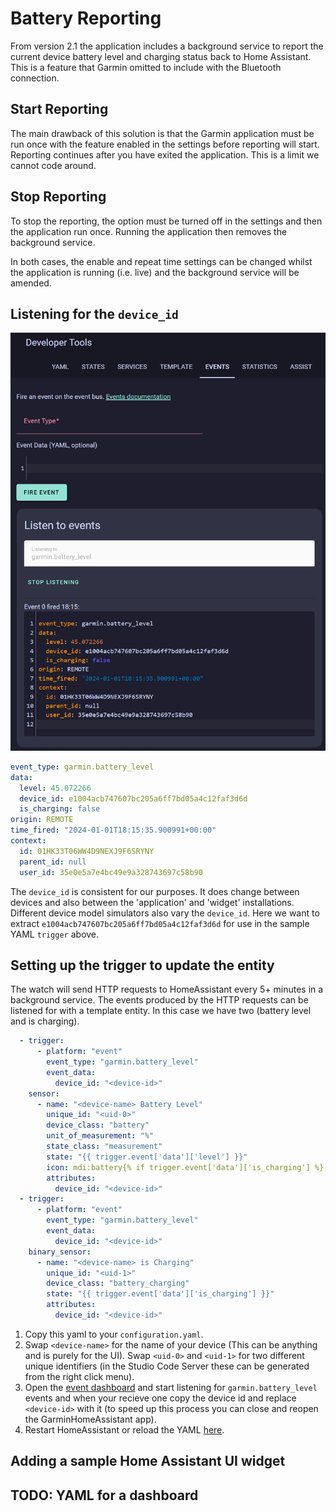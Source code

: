 # Battery Reporting

From version 2.1 the application includes a background service to report the current device battery level and charging status back to Home Assistant. This is a feature that Garmin omitted to include with the Bluetooth connection.

## Start Reporting

The main drawback of this solution is that the Garmin application must be run once with the feature enabled in the settings before reporting will start. Reporting continues after you have exited the application. This is a limit we cannot code around.

## Stop Reporting

To stop the reporting, the option must be turned off in the settings and then the application run once. Running the application then removes the background service.

In both cases, the enable and repeat time settings can be changed whilst the application is running (i.e. live) and the background service will be amended.

## Listening for the `device_id`

<img src="images/Battery_Event_Screenshot.png" width="600" title="Listening for battery events"/>

```yaml
event_type: garmin.battery_level
data:
  level: 45.072266
  device_id: e1004acb747607bc205a6ff7bd05a4c12faf3d6d
  is_charging: false
origin: REMOTE
time_fired: "2024-01-01T18:15:35.900991+00:00"
context:
  id: 01HK33T06WW4D9NEXJ9F6SRYNY
  parent_id: null
  user_id: 35e0e5a7e4bc49e9a328743697c58b90
```

The `device_id` is consistent for our purposes. It does change between devices and also between the 'application' and 'widget' installations. Different device model simulators also vary the `device_id`. Here we want to extract `e1004acb747607bc205a6ff7bd05a4c12faf3d6d` for use in the sample YAML `trigger` above.

## Setting up the trigger to update the entity

The watch will send HTTP requests to HomeAssistant every 5+ minutes in a background service. The events produced by the HTTP requests can be listened for with a template entity. In this case we have two (battery level and is charging).

```yaml
  - trigger:
      - platform: "event"
        event_type: "garmin.battery_level"
        event_data:
          device_id: "<device-id>"
    sensor:
      - name: "<device-name> Battery Level"
        unique_id: "<uid-0>"
        device_class: "battery"
        unit_of_measurement: "%"
        state_class: "measurement"
        state: "{{ trigger.event['data']['level'] }}"
        icon: mdi:battery{% if trigger.event['data']['is_charging'] %}-charging{% endif %}{% if 0 < (trigger.event['data']['level'] | float / 10 ) | round(0) * 10 < 100 %}-{{ (trigger.event['data']['level'] | float / 10 ) | round(0) * 10 }}{% else %}{% if (trigger.event['data']['level'] | float / 10 ) | round(0) * 10 == 0 %}-outline{% else %}{% if trigger.event['data']['is_charging'] %}-100{% endif %}{% endif %}{% endif %}
        attributes:
          device_id: "<device-id>"
  - trigger:
      - platform: "event"
        event_type: "garmin.battery_level"
        event_data:
          device_id: "<device-id>"
    binary_sensor:
      - name: "<device-name> is Charging"
        unique_id: "<uid-1>"
        device_class: "battery_charging"
        state: "{{ trigger.event['data']['is_charging'] }}"
        attributes:
          device_id: "<device-id>"
```

1. Copy this yaml to your `configuration.yaml`.
2. Swap `<device-name>` for the name of your device (This can be anything and is purely for the UI). Swap `<uid-0>` and `<uid-1>` for two different unique identifiers (in the Studio Code Server these can be generated from the right click menu).
3. Open the [event dashboard](https://my.home-assistant.io/redirect/developer_events/) and start listening for `garmin.battery_level` events and when your recieve one copy the device id and replace `<device-id>` with it (to speed up this process you can close and reopen the GarminHomeAssistant app).
4. Restart HomeAssistant or reload the YAML [here](https://my.home-assistant.io/redirect/server_controls/).

## Adding a sample Home Assistant UI widget

## TODO: YAML for a dashboard
